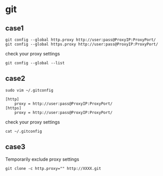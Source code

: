 # git
## case1
```
git config --global http.proxy http://user:pass@ProxyIP:ProxyPort/
git config --global https.proxy http://user:pass@ProxyIP:ProxyPort/
```

check your proxy settings
```
git config --global --list
```

## case2
```
sudo vim ~/.gitconfig
```

```
[http]
    proxy = http://user:pass@ProxyIP:ProxyPort/
[https]
    proxy = http://user:pass@ProxyIP:ProxyPort/
```

check your proxy settings
```
cat ~/.gitconfig
```

## case3
Temporarily exclude proxy settings
```
git clone -c http.proxy="" http://XXXX.git
```